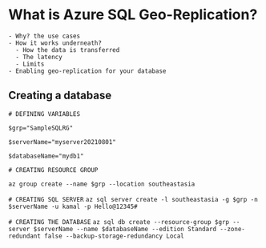 # What is Azure SQL Geo-Replication?
    - Why? the use cases
    - How it works underneath?
      - How the data is transferred
      - The latency
      - Limits
    - Enabling geo-replication for your database


## Creating a database
`# DEFINING VARIABLES`

`$grp="SampleSQLRG"`

`$serverName="myserver20210801"`

`$databaseName="mydb1"`

`# CREATING RESOURCE GROUP`

`az group create --name $grp --location southeastasia`

`# CREATING SQL SERVER`
`az sql server create -l southeastasia -g $grp -n $serverName -u kamal -p Hello@12345#`

`# CREATING THE DATABASE`
`az sql db create --resource-group $grp --server $serverName --name $databaseName --edition Standard --zone-redundant false --backup-storage-redundancy Local`
